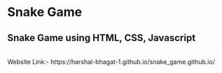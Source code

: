 <h1>Snake Game</h1>
<h2>Snake Game using HTML, CSS, Javascript</h2>
<br>
Website Link:- https://harshal-bhagat-1.github.io/snake_game.github.io/
